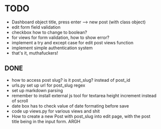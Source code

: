 # TODO

- Dashboard object title, press enter --> new post (with class object)
- edit form field validation
- checkbox how to change to boolean?
- for views for form validation, how to show error?
- implement a try and except case for edit post views function
- implement simple authentication system
- that's it, muthafuckers!

## DONE

- how to access post slug? is it post_slug? instead of post_id
- urls.py set up url for post_slug regex
- set up markdown parsing
- remember to install external js tool for textarea height increment instead of scroll
- date box has to check value of date formating before save
- code up views.py for various views and shit
- How to create a new Post with post_slug into edit page, with the post title being in the input form. ARGH
